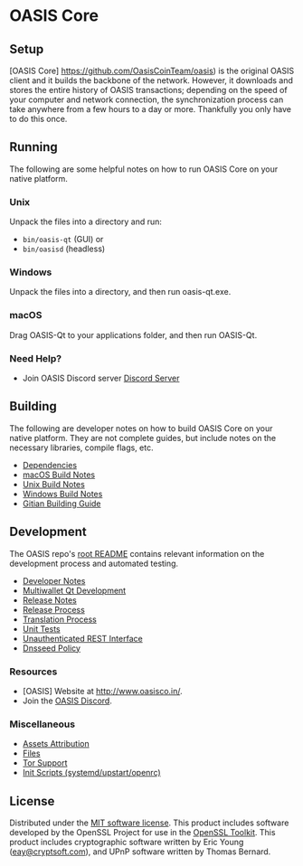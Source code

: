OASIS Core
=============

Setup
---------------------
[OASIS Core] https://github.com/OasisCoinTeam/oasis) is the original OASIS client and it builds the backbone of the network. However, it downloads and stores the entire history of OASIS transactions; depending on the speed of your computer and network connection, the synchronization process can take anywhere from a few hours to a day or more. Thankfully you only have to do this once.

Running
---------------------
The following are some helpful notes on how to run OASIS Core on your native platform.

### Unix

Unpack the files into a directory and run:

- `bin/oasis-qt` (GUI) or
- `bin/oasisd` (headless)

### Windows

Unpack the files into a directory, and then run oasis-qt.exe.

### macOS

Drag OASIS-Qt to your applications folder, and then run OASIS-Qt.

### Need Help?

* Join OASIS Discord server [Discord Server](https://discord.gg/5SgtbHK)

Building
---------------------
The following are developer notes on how to build OASIS Core on your native platform. They are not complete guides, but include notes on the necessary libraries, compile flags, etc.

- [Dependencies](dependencies.md)
- [macOS Build Notes](build-osx.md)
- [Unix Build Notes](build-unix.md)
- [Windows Build Notes](build-windows.md)
- [Gitian Building Guide](gitian-building.md)

Development
---------------------
The OASIS repo's [root README](/README.md) contains relevant information on the development process and automated testing.

- [Developer Notes](developer-notes.md)
- [Multiwallet Qt Development](multiwallet-qt.md)
- [Release Notes](release-notes.md)
- [Release Process](release-process.md)
- [Translation Process](translation_process.md)
- [Unit Tests](unit-tests.md)
- [Unauthenticated REST Interface](REST-interface.md)
- [Dnsseed Policy](dnsseed-policy.md)

### Resources
* [OASIS] Website at http://www.oasisco.in/.
* Join the [OASIS Discord](https://discord.gg/5SgtbHK).

### Miscellaneous
- [Assets Attribution](assets-attribution.md)
- [Files](files.md)
- [Tor Support](tor.md)
- [Init Scripts (systemd/upstart/openrc)](init.md)

License
---------------------
Distributed under the [MIT software license](/COPYING).
This product includes software developed by the OpenSSL Project for use in the [OpenSSL Toolkit](https://www.openssl.org/). This product includes
cryptographic software written by Eric Young ([eay@cryptsoft.com](mailto:eay@cryptsoft.com)), and UPnP software written by Thomas Bernard.
